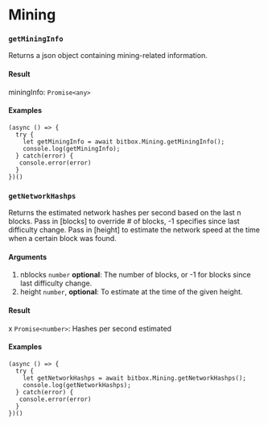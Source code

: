 # Mining

### `getMiningInfo`

Returns a json object containing mining-related information.

#### Result

miningInfo: `Promise<any>`

#### Examples

    (async () => {
      try {
        let getMiningInfo = await bitbox.Mining.getMiningInfo();
        console.log(getMiningInfo);
      } catch(error) {
       console.error(error)
      }
    })()

### `getNetworkHashps`

Returns the estimated network hashes per second based on the last n blocks. Pass in \[blocks\] to override # of blocks, -1 specifies since last difficulty change. Pass in \[height\] to estimate the network speed at the time when a certain block was found.

#### Arguments

1.  nblocks `number` **optional**: The number of blocks, or -1 for blocks since last difficulty change.
2.  height `number`, **optional**: To estimate at the time of the given height.

#### Result

x `Promise<number>`: Hashes per second estimated

#### Examples

    (async () => {
      try {
        let getNetworkHashps = await bitbox.Mining.getNetworkHashps();
        console.log(getNetworkHashps);
      } catch(error) {
       console.error(error)
      }
    })()
